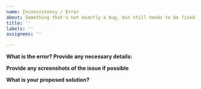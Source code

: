 ```yaml
---
name: Inconsistency / Error
about: Something that's not exactly a bug, but still needs to be fixed.
title: ''
labels: ''
assignees: ''

---
```


**What is the error? Provide any necessary details:**


**Provide any screenshots of the issue if possible**


**What is your proposed solution?**
